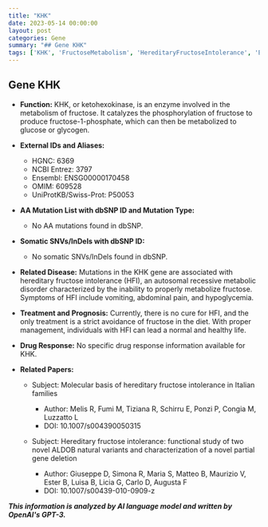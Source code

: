 ```yaml
---
title: "KHK"
date: 2023-05-14 00:00:00
layout: post
categories: Gene
summary: "## Gene KHK"
tags: ['KHK', 'FructoseMetabolism', 'HereditaryFructoseIntolerance', 'Enzyme', 'MetabolicDisorder', 'DietaryManagement', 'GeneticMutation', 'dbSNP']
---
```


## Gene KHK

- **Function:** KHK, or ketohexokinase, is an enzyme involved in the metabolism of fructose. It catalyzes the phosphorylation of fructose to produce fructose-1-phosphate, which can then be metabolized to glucose or glycogen.
- **External IDs and Aliases:**

    - HGNC: 6369
    - NCBI Entrez: 3797
    - Ensembl: ENSG00000170458
    - OMIM: 609528
    - UniProtKB/Swiss-Prot: P50053

- **AA Mutation List with dbSNP ID and Mutation Type:**

    - No AA mutations found in dbSNP.

- **Somatic SNVs/InDels with dbSNP ID:**

    - No somatic SNVs/InDels found in dbSNP.

- **Related Disease:** Mutations in the KHK gene are associated with hereditary fructose intolerance (HFI), an autosomal recessive metabolic disorder characterized by the inability to properly metabolize fructose. Symptoms of HFI include vomiting, abdominal pain, and hypoglycemia.
- **Treatment and Prognosis:** Currently, there is no cure for HFI, and the only treatment is a strict avoidance of fructose in the diet. With proper management, individuals with HFI can lead a normal and healthy life.
- **Drug Response:** No specific drug response information available for KHK.
- **Related Papers:**

    - Subject: Molecular basis of hereditary fructose intolerance in Italian families
      - Author: Melis R, Fumi M, Tiziana R, Schirru E, Ponzi P, Congia M, Luzzatto L
      - DOI: 10.1007/s004390050315

    - Subject: Hereditary fructose intolerance: functional study of two novel ALDOB natural variants and characterization of a novel partial gene deletion
      - Author: Giuseppe D, Simona R, Maria S, Matteo B, Maurizio V, Ester B, Luisa B, Licia G, Carlo D, Augusta F
      - DOI: 10.1007/s00439-010-0909-z

**_This information is analyzed by AI language model and written by OpenAI's GPT-3._**